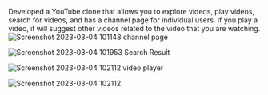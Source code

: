 Developed a YouTube clone that allows you to explore videos, play videos, search for videos, and has a channel page for individual users. If you play a video, it will suggest other videos related to the video that you are watching. 
![Screenshot 2023-03-04 101148](https://user-images.githubusercontent.com/86241333/222876211-080bf5c1-60a5-47e2-a487-4a085207f60d.png)
channel page 

![Screenshot 2023-03-04 101953](https://user-images.githubusercontent.com/86241333/222876397-1b3d02dc-e8b5-4511-b703-e1bc850931d7.png)
Search Result 

![Screenshot 2023-03-04 102112](https://user-images.githubusercontent.com/86241333/222876473-ec5a787d-a9ec-4ff0-acff-e5769dbe9616.png)
video player

![Screenshot 2023-03-04 102112](https://user-images.githubusercontent.com/86241333/222876517-c094cc60-458a-4c9a-9dc7-c1f84f29ff41.png)

